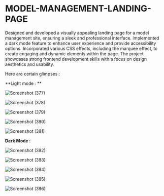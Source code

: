 # MODEL-MANAGEMENT-LANDING-PAGE

Designed and developed a visually appealing landing page for a model management site, ensuring a sleek and professional interface. Implemented a dark mode feature to enhance user experience and provide accessibility options. Incorporated various CSS effects, including the marquee effect, to create engaging and dynamic elements within the page. The project showcases strong frontend development skills with a focus on design aesthetics and usability.

Here are certain glimpses :

**Light mode   : **                                                                                                                                      

![Screenshot (377)](https://github.com/user-attachments/assets/55829948-224e-4199-997f-7a1d90cb872b)  


![Screenshot (378)](https://github.com/user-attachments/assets/4964923c-a7ca-48fd-8f1d-922e43c944a1)        


![Screenshot (379)](https://github.com/user-attachments/assets/e45436b2-d9e2-4356-9891-40c99733148d)                                                 


![Screenshot (380)](https://github.com/user-attachments/assets/e145a0e8-c791-4958-ab68-75a7bcedf0de)                                                 


![Screenshot (381)](https://github.com/user-attachments/assets/fcb0fb31-fd13-4ece-8f40-d48d0ab99bba)  


**Dark Mode :**

![Screenshot (382)](https://github.com/user-attachments/assets/a69b05cd-e028-40c4-b071-75d25e607a1b)


![Screenshot (383)](https://github.com/user-attachments/assets/c94f0de7-a76a-4038-8781-7355066b675c)


![Screenshot (384)](https://github.com/user-attachments/assets/fef2b0fc-1ce2-4ed0-8da9-3f76dedb6d13)


![Screenshot (385)](https://github.com/user-attachments/assets/895038c6-2eae-4f4e-bc7c-76e878005acf)


![Screenshot (386)](https://github.com/user-attachments/assets/2716bea5-0d1e-47b6-8f93-c3f4c6928b1a)
